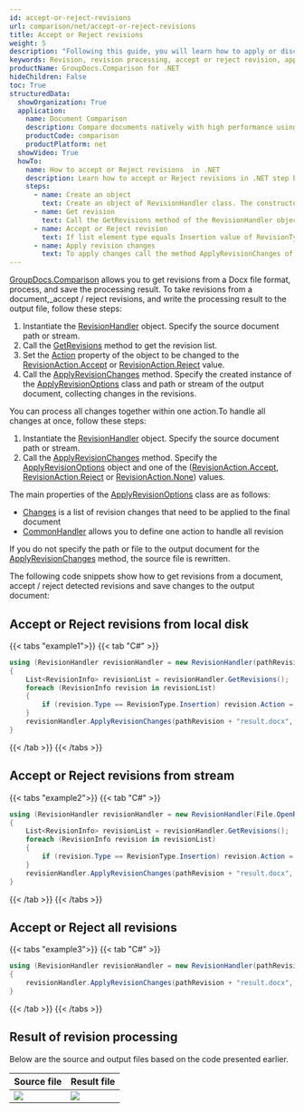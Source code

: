 ```yaml
---
id: accept-or-reject-revisions
url: comparison/net/accept-or-reject-revisions
title: Accept or Reject revisions
weight: 5
description: "Following this guide, you will learn how to apply or discard revisions found during document comparison using built-in Microsoft Word functionality."
keywords: Revision, revision processing, accept or reject revision, apply change for revision
productName: GroupDocs.Comparison for .NET
hideChildren: False
toc: True
structuredData:
  showOrganization: True
  application:
    name: Document Comparison
    description: Compare documents natively with high performance using C# language and GroupDocs.Comparison for .NET
    productCode: comparison
    productPlatform: net
  showVideo: True
  howTo:
    name: How to accept or Reject revisions  in .NET
    description: Learn how to accept or Reject revisions in .NET step by step
    steps:
      - name: Create an object
        text: Create an object of RevisionHandler class. The constructor takes the revision path or the revision file stream.
      - name: Get revision
        text: Call the GetRevisions method of the RevisionHandler object and asign the value to RevisionInfo list.
      - name: Accept or Reject revision
        text: If list element type equals Insertion value of RevisionType enum then Accept value of the RevisionAction enum asign to Action field of the element.
      - name: Apply revision changes
        text: To apply changes call the method ApplyRevisionChanges of the RevisionHandler object. The method takes a file path parameter of the resulting file and object of ApplyRevisionOptions class which should contains a Changes field initialised by RevisionInfo list.
---
```


[GroupDocs.Comparison](https://products.groupdocs.com/comparison/net) allows you to get revisions from a Docx file format, process, and save the processing result.
To take revisions from a document,_accept / reject revisions, and write the processing result to the output file, follow these steps:

1.  Instantiate the [RevisionHandler](https://reference.groupdocs.com/comparison/net/groupdocs.comparison.words.revision/revisionhandler) object. Specify the source document path or stream.
2.  Call the [GetRevisions](https://reference.groupdocs.com/comparison/net/groupdocs.comparison.words.revision/revisionhandler/methods/getrevisions) method to get the revision list.
3.  Set the [Action](https://reference.groupdocs.com/comparison/net/groupdocs.comparison.words.revision/revisioninfo/properties/action) property of the object to be changed to the [RevisionAction.Accept](https://reference.groupdocs.com/comparison/net/groupdocs.comparison.words.revision/revisionaction) or [RevisionAction.Reject](https://reference.groupdocs.com/comparison/net/groupdocs.comparison.words.revision/revisionaction) value.
4.  Call the [ApplyRevisionChanges](https://reference.groupdocs.com/comparison/net/groupdocs.comparison.words.revision/revisionhandler/methods/applyrevisionchanges/index) method. Specify the created instance of the [ApplyRevisionOptions](https://reference.groupdocs.com/comparison/net/groupdocs.comparison.words.revision/applyrevisionoptions) class and path or stream of the output document, collecting changes in the revisions.

You can process all changes together within one action.To handle all changes at once, follow these steps:

1.  Instantiate the [RevisionHandler](https://reference.groupdocs.com/comparison/net/groupdocs.comparison.words.revision/revisionhandler) object. Specify the source document path or stream.
2.  Call the [ApplyRevisionChanges](https://reference.groupdocs.com/comparison/net/groupdocs.comparison.words.revision/revisionhandler/methods/applyrevisionchanges/index) method. Specify the [ApplyRevisionOptions](https://reference.groupdocs.com/comparison/net/groupdocs.comparison.words.revision/applyrevisionoptions) object and one of the ([RevisionAction.Accept](https://reference.groupdocs.com/comparison/net/groupdocs.comparison.words.revision/revisionaction), [RevisionAction.Reject](https://reference.groupdocs.com/comparison/net/groupdocs.comparison.words.revision/revisionaction) or [RevisionAction.None](https://reference.groupdocs.com/comparison/net/groupdocs.comparison.words.revision/revisionaction)) values.

The main properties of the [ApplyRevisionOptions](https://reference.groupdocs.com/comparison/net/groupdocs.comparison.words.revision/applyrevisionoptions) class are as follows:

*   [Changes](https://reference.groupdocs.com/comparison/net/groupdocs.comparison.words.revision/applyrevisionoptions/properties/changes) is a list of revision changes that need to be applied to the final document
*   [CommonHandler](https://reference.groupdocs.com/comparison/net/groupdocs.comparison.words.revision/applyrevisionoptions/fields/commonhandler) allows you to define one action to handle all revision

If you do not specify the path or file to the output document for the [ApplyRevisionChanges](https://reference.groupdocs.com/comparison/net/groupdocs.comparison.words.revision/revisionhandler/methods/applyrevisionchanges) method, the source file is rewritten.

The following code snippets show how to get revisions from a document, accept / reject detected revisions and save changes to the output document:

## Accept or Reject revisions from local disk

{{< tabs "example1">}}
{{< tab "C#" >}}
```csharp
using (RevisionHandler revisionHandler = new RevisionHandler(pathRevision + "Document_with_revision.docx"))
{
    List<RevisionInfo> revisionList = revisionHandler.GetRevisions();
    foreach (RevisionInfo revision in revisionList)
    {
        if (revision.Type == RevisionType.Insertion) revision.Action = RevisionAction.Accept;
    }
    revisionHandler.ApplyRevisionChanges(pathRevision + "result.docx", new ApplyRevisionOptions() { Changes = revisionList });
}
```
{{< /tab >}}
{{< /tabs >}}

## Accept or Reject revisions from stream

{{< tabs "example2">}}
{{< tab "C#" >}}
```csharp
using (RevisionHandler revisionHandler = new RevisionHandler(File.OpenRead("Document_with_revision.docx")))
{
    List<RevisionInfo> revisionList = revisionHandler.GetRevisions();
    foreach (RevisionInfo revision in revisionList)
    {
        if (revision.Type == RevisionType.Insertion) revision.Action = RevisionAction.Accept;
    }
    revisionHandler.ApplyRevisionChanges(pathRevision + "result.docx", new ApplyRevisionOptions() { Changes = revisionList });
}
```
{{< /tab >}}
{{< /tabs >}}

## Accept or Reject all revisions

{{< tabs "example3">}}
{{< tab "C#" >}}
```csharp
using (RevisionHandler revisionHandler = new RevisionHandler(pathRevision + "Document_with_revision.docx"))
{
    revisionHandler.ApplyRevisionChanges(pathRevision + "result.docx", new ApplyRevisionOptions() { CommonHandler = RevisionAction.Accept });
}
```
{{< /tab >}}
{{< /tabs >}}

## Result of revision processing

Below are the source and output files based on the code presented earlier.

| Source file                                   | Result file                                          |
| --------------------------------------------- | ---------------------------------------------------- |
| ![](/comparison/net/images/revision-file.png) | ![](/comparison/net/images/result-revision-file.png) |
